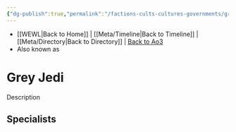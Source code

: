 ```yaml
---
{"dg-publish":true,"permalink":"/factions-cults-cultures-governments/grey-jedi/"}
---
```


- [[WEWL\|Back to Home]] | [[Meta/Timeline\|Back to Timeline]] | [[Meta/Directory\|Back to Directory]] | [Back to Ao3](https://archiveofourown.org/works/19334440/chapters/45992584)
- Also known as 

# Grey Jedi
Description

**Specialists**
- 